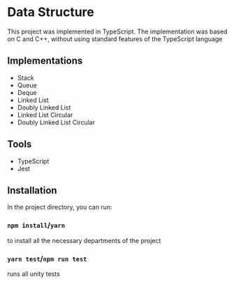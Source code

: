 # Data Structure

This project was implemented in TypeScript. The implementation was based on C and C++, without using standard features of the TypeScript language

## Implementations
* Stack
* Queue
* Deque
* Linked List
* Doubly Linked List
* Linked List Circular
* Doubly Linked List Circular

## Tools
  * TypeScript
  * Jest

## Installation
In the project directory, you can run:

### `npm install`/`yarn`

to install all the necessary departments of the project

### `yarn test`/`npm run test`

runs all unity tests

